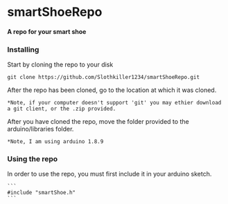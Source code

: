 # smartShoeRepo

#### A repo for your smart shoe

### Installing

  Start by cloning the repo to your disk

  ```
  git clone https://github.com/Slothkiller1234/smartShoeRepo.git
  ```
  
  After the repo has been cloned, go to the location at which it was cloned.
  
    *Note, if your computer doesn't support 'git' you may ethier download a git client, or the .zip provided.
  
  After you have cloned the repo, move the folder provided to the arduino/libraries folder.
  
	*Note, I am using arduino 1.8.9

### Using the repo
	
   In order to use the repo, you must first include it in your arduino sketch.
	
	```
	#include "smartShoe.h"
	```